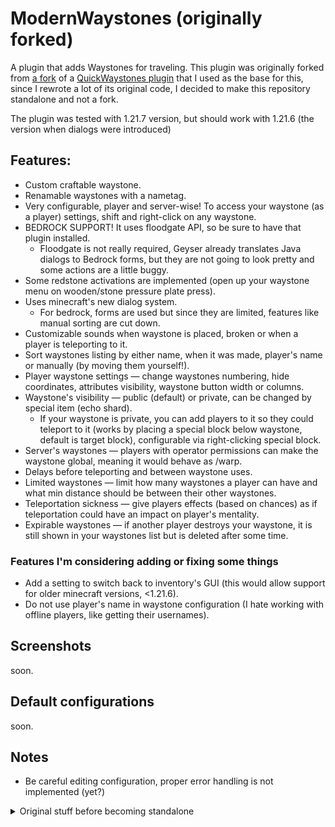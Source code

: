# ModernWaystones (originally forked)
A plugin that adds Waystones for traveling. This plugin was originally forked from [a fork](https://github.com/SkyboundLab/QuickWaystones) of a [QuickWaystones plugin](https://github.com/Pozzoo/QuickWaystones)
that I used as the base for this, since I rewrote a lot of its original code, I decided to make this repository standalone and not a fork.

The plugin was tested with 1.21.7 version, but should work with 1.21.6 (the version when dialogs were introduced)

## Features:
- Custom craftable waystone.
- Renamable waystones with a nametag.
- Very configurable, player and server-wise! To access your waystone (as a player) settings, shift and right-click on any waystone.
- BEDROCK SUPPORT! It uses floodgate API, so be sure to have that plugin installed.
  - Floodgate is not really required, Geyser already translates Java dialogs to Bedrock forms, but they are not going to look pretty and some actions are a little buggy.
- Some redstone activations are implemented (open up your waystone menu on wooden/stone pressure plate press).
- Uses minecraft's new dialog system.
  - For bedrock, forms are used but since they are limited, features like manual sorting are cut down.
- Customizable sounds when waystone is placed, broken or when a player is teleporting to it.
- Sort waystones listing by either name, when it was made, player's name or manually (by moving them yourself!).
- Player waystone settings — change waystones numbering, hide coordinates, attributes visibility, waystone button width or columns.
- Waystone's visibility — public (default) or private, can be changed by special item (echo shard).
  - If your waystone is private, you can add players to it so they could teleport to it (works by placing a special block below waystone, default is target block), configurable via right-clicking special block.
- Server's waystones — players with operator permissions can make the waystone global, meaning it would behave as /warp.
- Delays before teleporting and between waystone uses.
- Limited waystones — limit how many waystones a player can have and what min distance should be between their other waystones.
- Teleportation sickness — give players effects (based on chances) as if teleportation could have an impact on player's mentality.
- Expirable waystones — if another player destroys your waystone, it is still shown in your waystones list but is deleted after some time.

### Features I'm considering adding or fixing some things
- Add a setting to switch back to inventory's GUI (this would allow support for older minecraft versions, <1.21.6).
- Do not use player's name in waystone configuration (I hate working with offline players, like getting their usernames).

## Screenshots
soon.

## Default configurations
soon.

## Notes
- Be careful editing configuration, proper error handling is not implemented (yet?)

<details>
  <summary>Original stuff before becoming standalone</summary>

### Changes over original (by SkyboundLab)
- **More Saving:** Instead of saving once on server shutdown, it will also save on adding and removing a waystone.
- **Bigger Menus:** Instead of a single chest, it now uses a double chest so you can see more per page. (removed feature as dialogs are used)
- **UUIDs for IDs:** Allows multiple waystones to have the same name and not override each other.
- **World's specific icons:** The 3 dimensions in Minecraft have their own block as the icon in the menu. (removed feature as dialogs are used)

## Below is the original readme text from forked plugin.

### Features:
- Right-click a lodestone to activate it as a waypoint
- Renamable waypoints
- Unlimited paginated Waystone GUI
- New crafting for lodestone, making it more accessible:

![image](https://github.com/Pozzoo/QuickWaystones/assets/73541474/003effe1-ae79-4061-89d9-90a1d5fcb4a6)

## Right-click with a nametag to rename!
![2024-05-01-21-07-00_2-min-ezgif com-optimize](https://github.com/Pozzoo/QuickWaystones/assets/73541474/955b7f93-f440-461e-93fb-2a2d4c547636)

## Quick travel!
![2024-05-01-21-07-00_1-min-optimize](https://github.com/Pozzoo/QuickWaystones/assets/73541474/b5f62abe-7e4e-446a-8362-80ff5fc40151)


</details>
